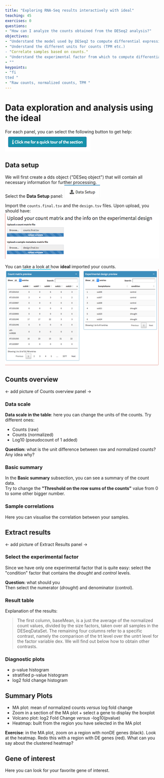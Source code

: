 ```yaml
---
title: "Exploring RNA-Seq results interactively with ideal"
teaching: 45
exercises: 0
questions:
- "How can I analyze the counts obtained from the DESeq2 analysis?"
objectives:
- "Understand the model used by DESeq2 to compute differential expression"
- "Understand the different units for counts (TPM etc.)
- "Correlate samples based on counts."
- "Understand the experimental factor from which to compute differential expression"
- ""
keypoints:
- "fi
tted "
- "Raw counts, normalized counts, TPM "
---
```


# Data exploration and analysis using the ideal
For each panel, you can select the following button to get help: <br/>
![Help button](../images/help-button.png)  

## Data setup
We will first create a dds object ("DESeq object") that will contain all necessary information for further processing.   
 Select the __Data Setup__ panel: ![Data setup](https://github.com/ScienceParkStudyGroup/2019-03-07-rnaseq-workshop/blob/gh-pages/images/data_setup.png)   

 Import the `counts.final.tsv` and the `design.tsv` files. Upon upload, you should have:  
 ![import](https://github.com/ScienceParkStudyGroup/2019-03-07-rnaseq-workshop/blob/gh-pages/images/import-tables.png)     

You can take a look at how __ideal__ imported your counts.
![preview](https://github.com/ScienceParkStudyGroup/2019-03-07-rnaseq-workshop/blob/gh-pages/images/count-design-preview.png)      


## Counts overview
<- add picture of Counts overview panel ->  
### Data scale
__Data scale in the table__: here you can change the units of the counts. Try different ones:
- Counts (raw)
- Counts (normalized)
- Log10 (pseudocount of 1 added)

__Question:__ what is the unit difference between raw and normalized counts? Any idea why?

### Basic summary
In the __Basic summary__ subsection, you can see a summary of the count data.   
Try to change the __"Threshold on the row sums of the counts"__ value from 0 to some other bigger number.

### Sample correlations
Here you can visualise the correlation between your samples.

## Extract results
<- add picture of Extract Results panel ->

### Select the experimental factor
Since we have only one experimental factor that is quite easy: select the "condition" factor that contains the _drought_ and _control_ levels.

__Question:__ what should you   
Then select the numerator (_drought_) and denominator (control).

### Result table

Explanation of the results:
> The first column, baseMean, is a just the average of the normalized count values, divided by the size factors, taken over all samples in the DESeqDataSet. The remaining four columns refer to a specific contrast, namely the comparison of the trt level over the untrt level for the factor variable dex. We will find out below how to obtain other contrasts.

### Diagnostic plots
- p-value histogram
- stratified p-value histogram
- log2 fold change histogram

## Summary Plots
- MA plot: mean of normalized counts _versus_ log fold change
- Zoom in a section of the MA plot + select a gene to display the boxplot
- Volcano plot: log2 Fold Change _versus_ -log10(pvalue)  
- Heatmap: built from the region you have selected in the MA plot

__Exercise__: in the MA plot, zoom on a region with nonDE genes (black). Look at the heatmap. Redo this with a region with DE genes (red). What can you say about the clustered heatmap?

## Gene of interest
Here you can look for your favorite gene of interest.      
